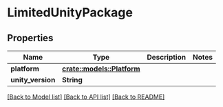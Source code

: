 # LimitedUnityPackage

## Properties

Name | Type | Description | Notes
------------ | ------------- | ------------- | -------------
**platform** | [**crate::models::Platform**](Platform.md) |  | 
**unity_version** | **String** |  | 

[[Back to Model list]](../README.md#documentation-for-models) [[Back to API list]](../README.md#documentation-for-api-endpoints) [[Back to README]](../README.md)


